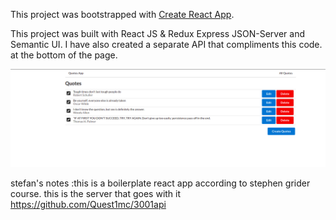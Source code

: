 This project was bootstrapped with [Create React App](https://github.com/facebook/create-react-app).

This project was built with React JS & Redux  Express  JSON-Server and Semantic UI. 
I have also created a separate API that compliments this code. at the bottom of the page.

![alt text](https://github.com/Quest1mc/quotes-app/blob/master/quotes-app-screenshot.png "Screenshot of Quotes App")




stefan's notes :this is a boilerplate react app according to stephen grider course.
this is the server that goes with it 
https://github.com/Quest1mc/3001api
